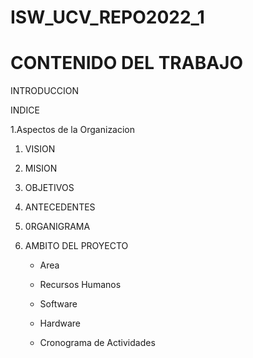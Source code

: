 # ISW_UCV_REPO2022_1
# CONTENIDO DEL TRABAJO

INTRODUCCION

INDICE

1.Aspectos de la Organizacion

  1. VISION

  2. MISION

  3. OBJETIVOS

  4. ANTECEDENTES

  5. 0RGANIGRAMA

  6. AMBITO DEL PROYECTO

      * Area

      * Recursos Humanos

      * Software

      * Hardware

      * Cronograma de Actividades
